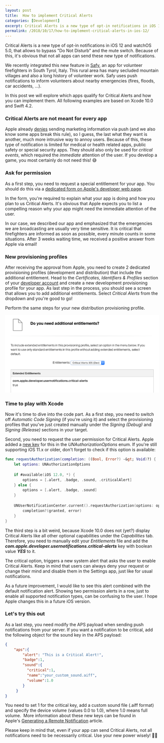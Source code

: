 ```yaml
---
layout: post
title:  How to implement Critical Alerts
categories: [Development]
excerpt: Critical Alerts is a new type of opt-in notifications in iOS 12 and watchOS 5.0, that allows to bypass "Do Not Disturb" and the mute switch. This blog post explores how to implement it.
permalink: /2018/10/17/how-to-implement-critical-alerts-in-ios-12/
---
```


Critical Alerts is a new type of opt-in notifications in iOS 12 and watchOS 5.0, that allows to bypass "Do Not Disturb" and the mute switch. Because of this, it's obvious that not all apps can send these new type of notifications.

We recently integrated this new feature in [Safy](https://wwww.safy.bz), an app for volunteer firefighters in South Tyrol, Italy. This rural area has many secluded mountain villages and also a long history of volunteer work. Safy uses push notifications to inform volunteers about nearby emergencies (fires, floods, car accidents, ...).

In this post we will explore which apps qualify for Critical Alerts and how you can implement them. All following examples are based on Xcode 10.0 and Swift 4.2.

### Critical Alerts are not meant for every app

Apple already [denies](https://developer.apple.com/app-store/review/guidelines/#apple-sites-and-services) sending marketing information via push (and we also know some apps break this rule), so I guess, the last what they want is another, much more intrusive way to annoy users. Because of this, these type of notification is limited for medical or health related apps, public safety or special security apps. They should also only be used for *critical events*, which required the *immediate* attention of the user. If you develop a game, you most certainly do not need this! 😅

### Ask for permission

As a first step, you need to request a special entitlement for your app. You should do this via a [dedicated form on Apple's developer web page](https://developer.apple.com/contact/request/notifications-critical-alerts-entitlement/).

In the form, you're required to explain what your app is doing and how you plan to us Critical Alerts. It's obvious that Apple expects you to list a compelling reason why your app might need the immediate attention of the user.

In our case, we described our app and emphasized that the emergencies we are broadcasting are usually very time sensitive. It is critical that firefighters are informed as soon as possible, every minute counts in some situations. After 3 weeks waiting time, we received a positive answer from Apple via email!

### New provisioning profiles

After receiving the approval from Apple, you need to create 2 dedicated provisioning profiles (development and distribution) that include the additional entitlement. Head to the *Certificates, Identifiers & Profiles* section of your [developer account](https://developer.apple.com/account) and create a new development provisioning profile for your app. As last step in the process, you should see a screen that allows you to add additional entitlements. Select *Critical Alerts* from the dropdown and you're good to go!

Perform the same steps for your new distribution provisioning profile.

![Provisioning Profile](../images/provisioning_profile_critical_alerts.png)

### Time to play with Xcode

Now it's time to dive into the code part. As a first step, you need to switch off *Automatic Code Signing* (if you're using it) and select the provisioning profiles that you've just created manually under the *Signing (Debug)* and *Signing (Release)* sections in your target.

Second, you need to request the user permission for Critical Alerts. Apple added a [new key]("https://developer.apple.com/documentation/usernotifications/unnotificationsettings/2963116-criticalalertsetting?language=swift") for this in the *UNAuthorizationOptions* enum. If you're still supporting iOS 11.x or older, don't forget to check if this option is available:

```swift
func requestAuthorization(completion: ((Bool, Error?) -&gt; Void)?) {
    let options: UNAuthorizationOptions
        
    if #available(iOS 12.0, *) {
        options = [.alert, .badge, .sound, .criticalAlert]
    } else {
        options = [.alert, .badge, .sound]
    }

    UNUserNotificationCenter.current().requestAuthorization(options: options) { (granted, error) in
        completion?(granted, error)
    }
}
```

The third step is a bit weird, because Xcode 10.0 does not (yet?) display Critical Alerts like all other optional capabilities under the *Capabilities* tab. Therefore, you need to manually edit your *Entitlements* file and add the ***com.apple.developer.usernotifications.critical-alerts*** key with boolean value ***YES*** to it.

The critical option, triggers a new system alert that asks the user to enable Critical Alerts. Keep in mind that users can always deny your request or change their mind and disable them in the Settings app, just like for usual notifications.

As a future improvement, I would like to see this alert combined with the default notification alert. Showing two permission alerts in a row, just to enable all supported notification types, can be confusing to the user. I hope Apple changes this in a future iOS version.

### Let's try this out
As a last step, you need modify the APS payload when sending push notifications from your server. If you want a notification to be critical, add the following object for the sound key in the APS payload:

```json
{  
    "aps":{  
        "alert": "This is a Critical Alert!",
        "badge":1,
        "sound":{  
          "critical":1,
          "name":"your_custom_sound.aiff",
          "volume":1.0
        }
     }
}
```

You need to set 1 for the critical key, add a custom sound file (.aiff format) and specify the device volume (values 0.0 to 1.0), where 1.0 means full volume.  More information about these new keys can be found in Apple's [Generating a Remote Notification](https://developer.apple.com/documentation/usernotifications/setting_up_a_remote_notification_server/generating_a_remote_notification?language=swift) article.

Please keep in mind that, even if your app can send Critical Alerts, not all notifications need to be necessarily critical. Use your new power wisely! 🧙‍♂️